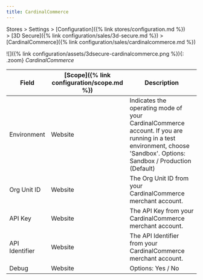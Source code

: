 ```yaml
---
title: CardinalCommerce
---
```


Stores > Settings > [Configuration]({% link stores/configuration.md %}) > [3D Secure]({% link configuration/sales/3d-secure.md %}) > [CardinalCommerce]({% link configuration/sales/cardinalcommerce.md %})

![]({% link configuration/assets/3dsecure-cardinalcommerce.png %}){: .zoom}
_CardinalCommerce_

|Field|[Scope]({% link configuration/scope.md %})|Description|
|--- |--- |--- |
|Environment|Website|Indicates the operating mode of your CardinalCommerce account. If you are running in a test environment, choose 'Sandbox'. Options: Sandbox / Production (Default) |
|Org Unit ID|Website|The Org Unit ID from your CardinalCommerce merchant account.|
|API Key|Website|The API Key from your CardinalCommerce merchant account.|
|API Identifier|Website|The API Identifier from your CardinalCommerce merchant account.|
|Debug|Website|Options: Yes / No|